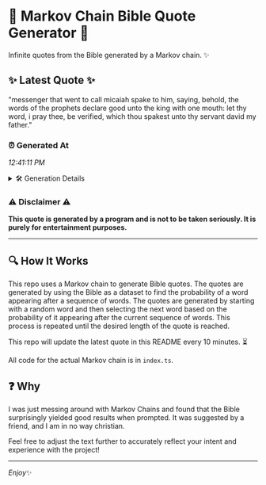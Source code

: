 # 📖 Markov Chain Bible Quote Generator 📖

Infinite quotes from the Bible generated by a Markov chain. ✨

## ✨ Latest Quote ✨
"messenger that went to call micaiah spake to him, saying, behold, the words of the prophets declare good unto the king with one mouth: let thy word, i pray thee, be verified, which thou spakest unto thy servant david my father."

### ⏰ Generated At
*12:41:11 PM*

<details>
    <summary>🛠️ Generation Details</summary>
    <p>
        <strong>🌱 Seed:</strong> messenger<br>
        <strong>🔄 Iterations:</strong> 40<br>
        <strong>📜 Context History:</strong><br>[ messenger ]: that<br>[ messenger, that ]: went<br>[ messenger, that, went ]: to<br>[ messenger, that, went, to ]: call<br>[ messenger, that, went, to, call ]: micaiah<br>[ messenger, that, went, to, call, micaiah ]: spake<br>[ that, went, to, call, micaiah, spake ]: to<br>[ went, to, call, micaiah, spake, to ]: him,<br>[ to, call, micaiah, spake, to, him, ]: saying,<br>[ call, micaiah, spake, to, him,, saying, ]: behold,<br>[ micaiah, spake, to, him,, saying,, behold, ]: the<br>[ spake, to, him,, saying,, behold,, the ]: words<br>[ to, him,, saying,, behold,, the, words ]: of<br>[ him,, saying,, behold,, the, words, of ]: the<br>[ saying,, behold,, the, words, of, the ]: prophets<br>[ behold,, the, words, of, the, prophets ]: declare<br>[ the, words, of, the, prophets, declare ]: good<br>[ words, of, the, prophets, declare, good ]: unto<br>[ of, the, prophets, declare, good, unto ]: the<br>[ the, prophets, declare, good, unto, the ]: king<br>[ prophets, declare, good, unto, the, king ]: with<br>[ declare, good, unto, the, king, with ]: one<br>[ good, unto, the, king, with, one ]: mouth:<br>[ unto, the, king, with, one, mouth: ]: let<br>[ the, king, with, one, mouth:, let ]: thy<br>[ king, with, one, mouth:, let, thy ]: word,<br>[ with, one, mouth:, let, thy, word, ]: i<br>[ one, mouth:, let, thy, word,, i ]: pray<br>[ mouth:, let, thy, word,, i, pray ]: thee,<br>[ let, thy, word,, i, pray, thee, ]: be<br>[ thy, word,, i, pray, thee,, be ]: verified,<br>[ word,, i, pray, thee,, be, verified, ]: which<br>[ i, pray, thee,, be, verified,, which ]: thou<br>[ pray, thee,, be, verified,, which, thou ]: spakest<br>[ thee,, be, verified,, which, thou, spakest ]: unto<br>[ be, verified,, which, thou, spakest, unto ]: thy<br>[ verified,, which, thou, spakest, unto, thy ]: servant<br>[ which, thou, spakest, unto, thy, servant ]: david<br>[ thou, spakest, unto, thy, servant, david ]: my<br>[ spakest, unto, thy, servant, david, my ]: father.<br>
    </p>
</details>

### ⚠️ Disclaimer ⚠️
**This quote is generated by a program and is not to be taken seriously. It is purely for entertainment purposes.**

---

## 🔍 How It Works

This repo uses a Markov chain to generate Bible quotes. The quotes are generated by using the Bible as a dataset to find the probability of a word appearing after a sequence of words. The quotes are generated by starting with a random word and then selecting the next word based on the probability of it appearing after the current sequence of words. This process is repeated until the desired length of the quote is reached.

This repo will update the latest quote in this README every 10 minutes. ⏳

All code for the actual Markov chain is in `index.ts`.

## ❓ Why

I was just messing around with Markov Chains and found that the Bible surprisingly yielded good results when prompted. 
It was suggested by a friend, and I am in no way christian.

Feel free to adjust the text further to accurately reflect your intent and experience with the project!

---

*Enjoy*✨

